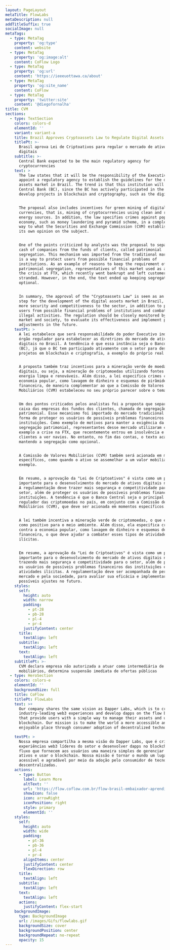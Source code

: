 ```yaml
---
layout: PageLayout
metaTitle: FlowLabs
metaDescription: null
addTitleSuffix: true
socialImage: null
metaTags:
  - type: MetaTag
    property: 'og:type'
    content: website
  - type: MetaTag
    property: 'og:image:alt'
    content: CoFlow Logo
  - type: MetaTag
    property: 'og:url'
    content: 'https://ieeeuottawa.ca/about'
  - type: MetaTag
    property: 'og:site_name'
    content: CoFlow
  - type: MetaTag
    property: 'twitter:site'
    content: '@diegofornalha'
title: CVM
sections:
  - type: TextSection
    colors: colors-d
    elementId: ''
    variant: variant-a
    title: Brazil Approves Cryptoassets Law to Regulate Digital Assets Market
    titlePt: >-
      Brasil aprova Lei de Criptoativos para regular o mercado de ativos
      digitais
    subtitle: >-
      Central Bank expected to be the main regulatory agency for
      cryptocurrencies
    text: >
      The law states that it will be the responsibility of the Executive to
      appoint a regulatory agency to establish the guidelines for the digital
      assets market in Brazil. The trend is that this institution will be the
      Central Bank (BC), since the BC has actively participated in the sector to
      develop projects in blockchain and cryptography, such as the digital real.


      The proposal also includes incentives for green mining of digital
      currencies, that is, mining of cryptocurrencies using clean and renewable
      energy sources. In addition, the law specifies crimes against popular
      economy, such as money laundering and pyramid scheme, in a complementary
      way to what the Securities and Exchange Commission (CVM) established in
      its own opinion on the subject.


      One of the points criticized by analysts was the proposal to separate the
      cash of companies from the funds of clients, called patrimonial
      segregation. This mechanism was imported from the traditional market and
      is a way to protect users from possible financial problems of
      institutions. As an example of reasons to keep the requirement of
      patrimonial segregation, representatives of this market used as an example
      the crisis at FTX, which recently went bankrupt and left customers
      stranded. However, in the end, the text ended up keeping segregation as
      optional.


      In summary, the approval of the "Cryptoassets Law" is seen as an important
      step for the development of the digital assets market in Brazil, bringing
      more security and competitiveness to the sector, in addition to protecting
      users from possible financial problems of institutions and combating
      illegal activities. The regulation should be closely monitored by the
      market and society, to evaluate its effectiveness and implement possible
      adjustments in the future.
    textPt: >
      A lei estabelece que será responsabilidade do poder Executivo indicar um
      órgão regulador para estabelecer as diretrizes do mercado de ativos
      digitais no Brasil. A tendência é que essa instância seja o Banco Central
      (BC), já que o BC tem participado ativamente com o setor para desenvolver
      projetos em blockchain e criptografia, a exemplo do próprio real digital.


      A proposta também traz incentivos para a mineração verde de moedas
      digitais, ou seja, a mineração de criptomoedas utilizando fontes de
      energia limpa e renováveis. Além disso, a lei especifica crimes contra a
      economia popular, como lavagem de dinheiro e esquemas de pirâmide
      financeira, de maneira complementar ao que a Comissão de Valores
      Mobiliários (CVM) estabeleceu no seu próprio parecer sobre o tema.


      Um dos pontos criticados pelos analistas foi a proposta que separava o
      caixa das empresas dos fundos dos clientes, chamada de segregação
      patrimonial. Esse mecanismo foi importado do mercado tradicional e é uma
      forma de proteger os usuários de possíveis problemas financeiros das
      instituições. Como exemplo de motivos para manter a exigência da
      segregação patrimonial, representantes desse mercado utilizaram como
      exemplo a crise na FTX, que recentemente entrou em insolvência e deixou os
      clientes a ver navios. No entanto, no fim das contas, o texto acabou
      mantendo a segregação como opcional.


      A Comissão de Valores Mobiliários (CVM) também será acionada em momentos
      específicos, como quando o ativo se assemelhar a um valor mobiliário, por
      exemplo.


      Em resumo, a aprovação da "Lei de Criptoativos" é vista como um passo
      importante para o desenvolvimento do mercado de ativos digitais no Brasil.
      A regulamentação deve trazer mais segurança e competitividade para o
      setor, além de proteger os usuários de possíveis problemas financeiros das
      instituições. A tendência é que o Banco Central seja o principal órgão
      regulador das criptomoedas no país, em conjunto com a Comissão de Valores
      Mobiliários (CVM), que deve ser acionada em momentos específicos.


      A lei também incentiva a mineração verde de criptomoedas, o que é visto
      como positivo para o meio ambiente. Além disso, ela especifica crimes
      contra a economia popular, como lavagem de dinheiro e esquemas de pirâmide
      financeira, o que deve ajudar a combater esses tipos de atividades
      ilícitas.


      Em resumo, a aprovação da "Lei de Criptoativos" é vista como um passo
      importante para o desenvolvimento do mercado de ativos digitais no Brasil,
      trazendo mais segurança e competitividade para o setor, além de proteger
      os usuários de possíveis problemas financeiros das instituições e combater
      atividades ilícitas. A regulamentação deve ser acompanhada de perto pelo
      mercado e pela sociedade, para avaliar sua eficácia e implementar
      possíveis ajustes no futuro.
    styles:
      self:
        height: auto
        width: narrow
        padding:
          - pt-28
          - pb-28
          - pl-4
          - pr-4
        justifyContent: center
      title:
        textAlign: left
      subtitle:
        textAlign: left
      text:
        textAlign: left
    subtitlePt: >-
      CVM declara empresa não autorizada a atuar como intermediária de valores
      mobiliários, determina suspensão imediata de ofertas públicas
  - type: HeroSection
    colors: colors-e
    elementId: ''
    backgroundSize: full
    title: CoFlow
    titlePt: FlowLabs
    text: >+
      Our company shares the same vision as Dapper Labs, which is to create
      industry-leading web3 experiences and develop dapps on the flow blockchain
      that provide users with a simple way to manage their assets and use the
      blockchain. Our mission is to make the world a more accessible and
      enjoyable place through consumer adoption of decentralized technologies.

    textPt: >
      Nossa empresa compartilha a mesma visão do Dapper Labs, que é criar
      experiências web3 líderes do setor e desenvolver dapps no blockchain de
      fluxo que fornecem aos usuários uma maneira simples de gerenciar seus
      ativos e usar o blockchain. Nossa missão é tornar o mundo um lugar mais
      acessível e agradável por meio da adoção pelo consumidor de tecnologias
      descentralizadas.
    actions:
      - type: Button
        label: Learn More
        altText: ''
        url: 'https://flow.coflow.com.br/flow-brasil-embaixador-aprendiz/'
        showIcon: false
        icon: arrowRight
        iconPosition: right
        style: primary
        elementId: ''
    styles:
      self:
        height: auto
        width: wide
        padding:
          - pt-36
          - pb-36
          - pl-4
          - pr-4
        alignItems: center
        justifyContent: center
        flexDirection: row
      title:
        textAlign: left
      subtitle:
        textAlign: left
      text:
        textAlign: left
      actions:
        justifyContent: flex-start
    backgroundImage:
      type: BackgroundImage
      url: /images/Gifs/flowlabs.gif
      backgroundSize: cover
      backgroundPosition: center
      backgroundRepeat: no-repeat
      opacity: 15
---
```

